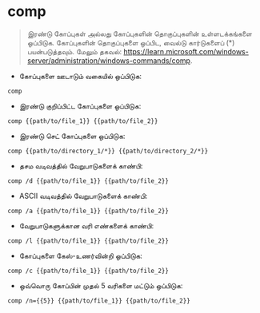 # comp

> இரண்டு கோப்புகள் அல்லது கோப்புகளின் தொகுப்புகளின் உள்ளடக்கங்களை ஒப்பிடுக.
> கோப்புகளின் தொகுப்புகளை ஒப்பிட, வைல்டு கார்டுகளைப் (*) பயன்படுத்தவும்.
> மேலும் தகவல்: <https://learn.microsoft.com/windows-server/administration/windows-commands/comp>.

- கோப்புகளை ஊடாடும் வகையில் ஒப்பிடுக:

`comp`

- இரண்டு குறிப்பிட்ட கோப்புகளை ஒப்பிடுக:

`comp {{path/to/file_1}} {{path/to/file_2}}`

- இரண்டு செட் கோப்புகளை ஒப்பிடுக:

`comp {{path/to/directory_1/*}} {{path/to/directory_2/*}}`

- தசம வடிவத்தில் வேறுபாடுகளைக் காண்பி:

`comp /d {{path/to/file_1}} {{path/to/file_2}}`

- ASCII வடிவத்தில் வேறுபாடுகளைக் காண்பி:

`comp /a {{path/to/file_1}} {{path/to/file_2}}`

- வேறுபாடுகளுக்கான வரி எண்களைக் காண்பி:

`comp /l {{path/to/file_1}} {{path/to/file_2}}`

- கோப்புகளை கேஸ்-உணர்வின்றி ஒப்பிடுக:

`comp /c {{path/to/file_1}} {{path/to/file_2}}`

- ஒவ்வொரு கோப்பின் முதல் 5 வரிகளை மட்டும் ஒப்பிடுக:

`comp /n={{5}} {{path/to/file_1}} {{path/to/file_2}}`
